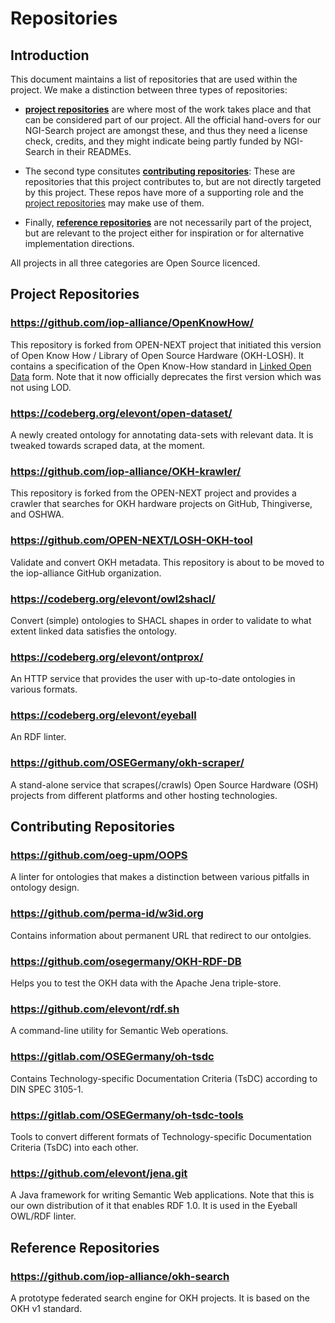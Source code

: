 # Repositories

## Introduction

This document maintains a list of repositories that are used within the
project.  We make a distinction between three types of repositories:

- **[project repositories]** are where most of the work takes place
and that can be considered part of our project.
All the official hand-overs for our NGI-Search project are amongst these,
and thus they need a license check, credits, and they might indicate
being partly funded by NGI-Search in their READMEs.

- The second type consitutes **[contributing repositories]**:
These are repositories that this project contributes to,
but are not directly targeted by this project.
These repos have more of a supporting role
and the [project repositories] may make use of them.

- Finally, **[reference repositories]** are not necessarily part of the project,
but are relevant to the project either for inspiration
or for alternative implementation directions.

All projects in all three categories are Open Source licenced.

## Project Repositories

### https://github.com/iop-alliance/OpenKnowHow/

This repository is forked from OPEN-NEXT project that initiated this version of
Open Know How / Library of Open Source Hardware (OKH-LOSH).  It contains a
specification of the Open Know-How standard in [Linked Open Data][LOD] form.
Note that it now officially deprecates the first version
which was not using LOD.

### https://codeberg.org/elevont/open-dataset/

A newly created ontology for annotating data-sets with relevant data.
It is tweaked towards scraped data, at the moment.

### https://github.com/iop-alliance/OKH-krawler/

This repository is forked from the OPEN-NEXT project and provides a crawler
that searches for OKH hardware projects on GitHub, Thingiverse, and OSHWA.

### https://github.com/OPEN-NEXT/LOSH-OKH-tool

Validate and convert OKH metadata.  This repository is about to be moved to the
iop-alliance GitHub organization.

### https://codeberg.org/elevont/owl2shacl/

Convert (simple) ontologies to SHACL shapes in order to validate to what extent
linked data satisfies the ontology.

### https://codeberg.org/elevont/ontprox/

An HTTP service that provides the user with up-to-date ontologies in various formats.

### https://codeberg.org/elevont/eyeball

An RDF linter.

### https://github.com/OSEGermany/okh-scraper/

A stand-alone service that scrapes(/crawls) Open Source Hardware (OSH) projects from different platforms and other hosting technologies.

## Contributing Repositories

### https://github.com/oeg-upm/OOPS

A linter for ontologies that makes a distinction between various pitfalls in ontology design.

### https://github.com/perma-id/w3id.org

Contains information about permanent URL that redirect to our ontolgies.

### https://github.com/osegermany/OKH-RDF-DB

Helps you to test the OKH data with the Apache Jena triple-store.

### https://github.com/elevont/rdf.sh

A command-line utility for Semantic Web operations.

### https://gitlab.com/OSEGermany/oh-tsdc

Contains Technology-specific Documentation Criteria (TsDC) according to DIN SPEC 3105-1.

### https://gitlab.com/OSEGermany/oh-tsdc-tools

Tools to convert different formats of Technology-specific Documentation Criteria (TsDC) into each other.

### https://github.com/elevont/jena.git

A Java framework for writing Semantic Web applications.  Note that this is our
own distribution of it that enables RDF 1.0.  It is used in the Eyeball OWL/RDF
linter.

## Reference Repositories

### https://github.com/iop-alliance/okh-search

A prototype federated search engine for OKH projects.  It is based on the OKH
v1 standard.

[Project repositories]: #project-repositories
[contributing repositories]: #contributing-repositories
[reference repositories]: #reference-repositories
[LOD]: https://en.wikipedia.org/wiki/Linked_data#Linked_open_data
[LOV]: https://lov.linkeddata.es/

